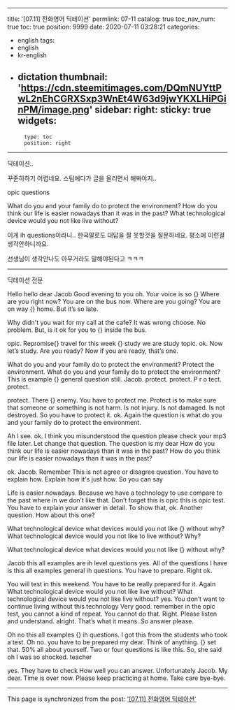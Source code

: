 
---
title: '[07.11] 전화영어 딕테이션'
permlink: 07-11
catalog: true
toc_nav_num: true
toc: true
position: 9999
date: 2020-07-11 03:28:21
categories:
- english
tags:
- english
- kr-english
- dictation
thumbnail: 'https://cdn.steemitimages.com/DQmNUYttPwL2nEhCGRXSxp3WnEt4W63d9jwYKXLHiPGinPM/image.png'
sidebar:
    right:
        sticky: true
widgets:
    -
        type: toc
        position: right
---


딕테이션..

꾸준히하기 어렵네요.
스팀에다가 글을 올리면서 해봐야지..

opic questions

What do you and your family do to protect the environment?
How do you think our life is easier nowadays than it was in the past?
What technological device would you not like live without?


이게 ih questions이라니..
한국말로도 대답을 잘 못할것을 질문하네요.
평소에 이런걸 생각안하니까요.

선생님이 생각안나도 아무거라도 말해야된다고 ㅋㅋㅋ


---

딕테이션 전문

Hello hello dear Jacob
Good evening to you
oh. Your voice is so {}
Where are you right now?
You are on the bus now. Where are you going?
You are on way {} home. But it’s so late.

Why didn't you wait for my call at the cafe?
It was wrong choose. No problem. But, is it ok for you to {} inside the bus.

opic. Repromise{} travel for this week {} study we are study topic. ok. Now let’s study. Are you ready? Now if you are ready, that’s one.

What do you and your family do to protect the environment? 
Protect the environment. 
What do you and your family do to protect the environment? 
This is example {} general question still. Jacob.
protect. protect. P r o tect.
protect.

protect. There {} enemy. You have to protect me. Protect is to make sure that someone or something is not harm. Is not injury. Is not damaged. Is not destroyed. So you have to protect it.
ok. Again the question is what do you and your family do to protect the environment.

Ah  I see. ok. I think you misunderstood the question please check your mp3 file later. Let change that question. The question is my dear
How do you think our life is easier nowadays than it was in the past?
How do you think our life is easier nowadays than it was in the past?

ok. Jacob. Remember This is not agree or disagree question.
You have to explain how. Explain how it's just how. So you can say

Life is easier nowadays. Because we have a technology to use compare to the past where in we don’t like that.
Don’t forget this is opic this is opic test. You have to explain your answer in detail. To show that, ok. Another question.
How about this one?

What technological device what devices would you not like {} without why? What technological device would you not like to live without? Why?

What technological device what devices would you not like {} without why? 

Jacob this all examples are ih level questions
yes. All of the questions I have is this all examples general ih questions.
You have to prepare. Right ok.

You will test in this weekend. You have to be really prepared for it. Again
What technological device would you not like live without?
What technological device would you not like live without?
yes. You don’t want to continue living without this technology 
Very good. remember in the opic test, you cannot a kind of repeat. You cannot do that. Right. Please listen and understand. alright.
That’s what it means. So answer please.

Oh no this all examples {} ih questions. I got this from the students who took a test. Oh no. you have to be prepared my dear. Think of anything. 
{} set that. 50% all about yourself. Two or four questions is like this. So, she said oh I was so shocked. teacher 

yes. They have to check How well  you can answer.
Unfortunately Jacob. My dear. Time is over now.
Please keep practicing at home.
Take care bye-bye.



- - -

This page is synchronized from the post: ['[07.11] 전화영어 딕테이션'](https://steemit.com/@jacobyu/07-11)
